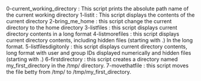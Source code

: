 0-current_working_directory : This script prints the absolute path name of the current working directory
1-listit : This script displays the contents of the current directory
2-bring_me_home : this script change the current directory to the home directory
3-listfiles : this script displays current directory contents in a long format
4-listmorefiles : this script displays current directory contents, including hidden files (starting with .) In the long format.
5-listfilesdigitonly : this script displays current directory contents, long format with user and group IDs displayed numerically and  hidden files (starting with .)
6-firstdirectory : this script creates a directory named my_first_directory in the /tmp/ directory.
7-movethatfile : this script moves the file betty from /tmp/ to /tmp/my_first_directory.
